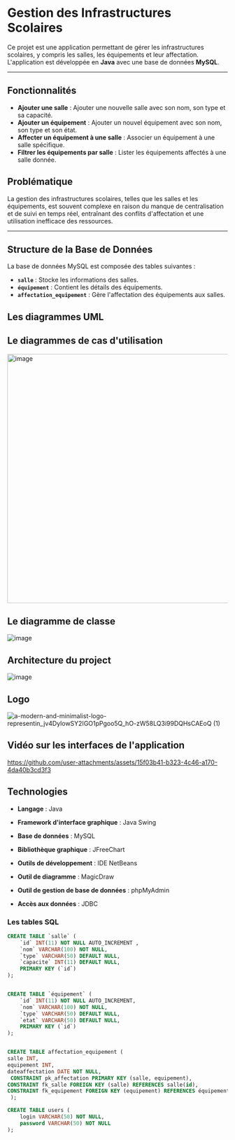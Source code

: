 # Gestion des Infrastructures Scolaires

Ce projet est une application permettant de gérer les infrastructures scolaires, y compris les salles, les équipements et leur affectation.  
L'application est développée en **Java** avec une base de données **MySQL**.

---

##  Fonctionnalités

-  **Ajouter une salle** : Ajouter une nouvelle salle avec son nom, son type et sa capacité.
- **Ajouter un équipement** : Ajouter un nouvel équipement avec son nom, son type et son état.
- **Affecter un équipement à une salle** : Associer un équipement à une salle spécifique.
-  **Filtrer les équipements par salle** : Lister les équipements affectés à une salle donnée.
  
##  Problématique

La gestion des infrastructures scolaires, telles que les salles et les équipements, est souvent complexe en raison du manque de centralisation et de suivi en temps réel, entraînant des conflits d'affectation et une utilisation inefficace des ressources.

---

##  Structure de la Base de Données

La base de données MySQL est composée des tables suivantes :  

- **`salle`** : Stocke les informations des salles.
- **`équipement`** : Contient les détails des équipements.
- **`affectation_equipement`** : Gère l'affectation des équipements aux salles.
##  Les diagrammes UML
##  Le diagrammes de cas d'utilisation

<img width="569" alt="image" src="https://github.com/user-attachments/assets/4275a214-ee5f-490f-9c91-a9cf0c13ef72" />

##  Le diagramme de classe 

![image](https://github.com/user-attachments/assets/f340d840-c829-467e-9254-7ca8316ecfd3)


## Architecture du project 
![image](https://github.com/user-attachments/assets/dd6e3a19-bad6-45d6-94be-5e9ec48e7da3)

##  Logo

![a-modern-and-minimalist-logo-representin_jv4DylowSY2IGO1pPgoo5Q_hO-zW58LQ3i99DQHsCAEoQ (1)](https://github.com/user-attachments/assets/21838f1f-e366-4603-bdb9-4022df1c3afb)


##  Vidéo sur les interfaces de l'application

https://github.com/user-attachments/assets/15f03b41-b323-4c46-a170-4da40b3cd3f3


## Technologies
- **Langage** : Java

- **Framework d'interface graphique** : Java Swing

- **Base de données** : MySQL

- **Bibliothèque graphique** : JFreeChart

- **Outils de développement** :  IDE NetBeans
  
- **Outil de diagramme** : MagicDraw

- **Outil de gestion de base de données** : phpMyAdmin

- **Accès aux données** : JDBC
  
### Les tables SQL
```sql
CREATE TABLE `salle` (
    `id` INT(11) NOT NULL AUTO_INCREMENT ,
    `nom` VARCHAR(100) NOT NULL,
    `type` VARCHAR(50) DEFAULT NULL,
    `capacite` INT(11) DEFAULT NULL,
    PRIMARY KEY (`id`)
);


CREATE TABLE `équipement` (
    `id` INT(11) NOT NULL AUTO_INCREMENT,
    `nom` VARCHAR(100) NOT NULL,
    `type` VARCHAR(50) DEFAULT NULL,
    `etat` VARCHAR(50) DEFAULT NULL,
    PRIMARY KEY (`id`)
);


CREATE TABLE affectation_equipement (
salle INT,
equipement INT,
dateaffectation DATE NOT NULL,
 CONSTRAINT pk_affectation PRIMARY KEY (salle, equipement),
CONSTRAINT fk_salle FOREIGN KEY (salle) REFERENCES salle(id),
CONSTRAINT fk_equipement FOREIGN KEY (equipement) REFERENCES équipement(id)
 );

CREATE TABLE users (
    login VARCHAR(50) NOT NULL,
    password VARCHAR(50) NOT NULL
);


